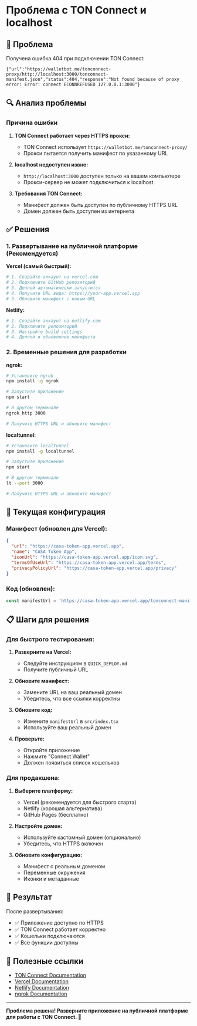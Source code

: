 # Проблема с TON Connect и localhost

## 🚨 Проблема

Получена ошибка 404 при подключении TON Connect:
```
{"url":"https://walletbot.me/tonconnect-proxy/http://localhost:3000/tonconnect-manifest.json","status":404,"response":"Not found because of proxy error: Error: connect ECONNREFUSED 127.0.0.1:3000"}
```

## 🔍 Анализ проблемы

### Причина ошибки

1. **TON Connect работает через HTTPS прокси:**
   - TON Connect использует `https://walletbot.me/tonconnect-proxy/`
   - Прокси пытается получить манифест по указанному URL

2. **localhost недоступен извне:**
   - `http://localhost:3000` доступен только на вашем компьютере
   - Прокси-сервер не может подключиться к localhost

3. **Требования TON Connect:**
   - Манифест должен быть доступен по публичному HTTPS URL
   - Домен должен быть доступен из интернета

## ✅ Решения

### 1. Развертывание на публичной платформе (Рекомендуется)

**Vercel (самый быстрый):**
```bash
# 1. Создайте аккаунт на vercel.com
# 2. Подключите GitHub репозиторий
# 3. Деплой автоматически запустится
# 4. Получите URL вида: https://your-app.vercel.app
# 5. Обновите манифест с новым URL
```

**Netlify:**
```bash
# 1. Создайте аккаунт на netlify.com
# 2. Подключите репозиторий
# 3. Настройте build settings
# 4. Деплой и обновление манифеста
```

### 2. Временные решения для разработки

**ngrok:**
```bash
# Установите ngrok
npm install -g ngrok

# Запустите приложение
npm start

# В другом терминале
ngrok http 3000

# Получите HTTPS URL и обновите манифест
```

**localtunnel:**
```bash
# Установите localtunnel
npm install -g localtunnel

# Запустите приложение
npm start

# В другом терминале
lt --port 3000

# Получите HTTPS URL и обновите манифест
```

## 🔧 Текущая конфигурация

### Манифест (обновлен для Vercel):
```json
{
  "url": "https://casa-token-app.vercel.app",
  "name": "CASA Token App",
  "iconUrl": "https://casa-token-app.vercel.app/icon.svg",
  "termsOfUseUrl": "https://casa-token-app.vercel.app/terms",
  "privacyPolicyUrl": "https://casa-token-app.vercel.app/privacy"
}
```

### Код (обновлен):
```typescript
const manifestUrl = 'https://casa-token-app.vercel.app/tonconnect-manifest.json';
```

## 📋 Шаги для решения

### Для быстрого тестирования:

1. **Разверните на Vercel:**
   - Следуйте инструкциям в `QUICK_DEPLOY.md`
   - Получите публичный URL

2. **Обновите манифест:**
   - Замените URL на ваш реальный домен
   - Убедитесь, что все ссылки корректны

3. **Обновите код:**
   - Измените `manifestUrl` в `src/index.tsx`
   - Используйте ваш реальный домен

4. **Проверьте:**
   - Откройте приложение
   - Нажмите "Connect Wallet"
   - Должен появиться список кошельков

### Для продакшена:

1. **Выберите платформу:**
   - Vercel (рекомендуется для быстрого старта)
   - Netlify (хорошая альтернатива)
   - GitHub Pages (бесплатно)

2. **Настройте домен:**
   - Используйте кастомный домен (опционально)
   - Убедитесь, что HTTPS включен

3. **Обновите конфигурацию:**
   - Манифест с реальным доменом
   - Переменные окружения
   - Иконки и метаданные

## 🎯 Результат

После развертывания:
- ✅ Приложение доступно по HTTPS
- ✅ TON Connect работает корректно
- ✅ Кошельки подключаются
- ✅ Все функции доступны

## 🔗 Полезные ссылки

- [TON Connect Documentation](https://docs.ton.org/develop/dapps/ton-connect)
- [Vercel Documentation](https://vercel.com/docs)
- [Netlify Documentation](https://docs.netlify.com)
- [ngrok Documentation](https://ngrok.com/docs)

---

**Проблема решена! Разверните приложение на публичной платформе для работы с TON Connect. 🚀** 